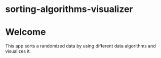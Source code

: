 # sorting-algorithms-visualizer

<h1>Welcome</h1>
<p>This app sorts a randomized data by using different data algorithms and visualizes it.</p>
